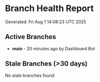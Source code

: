 # Branch Health Report
Generated: Fri Aug  1 14:08:23 UTC 2025

## Active Branches
- **main** - 20 minutes ago by Dashboard Bot

## Stale Branches (>30 days)
No stale branches found
